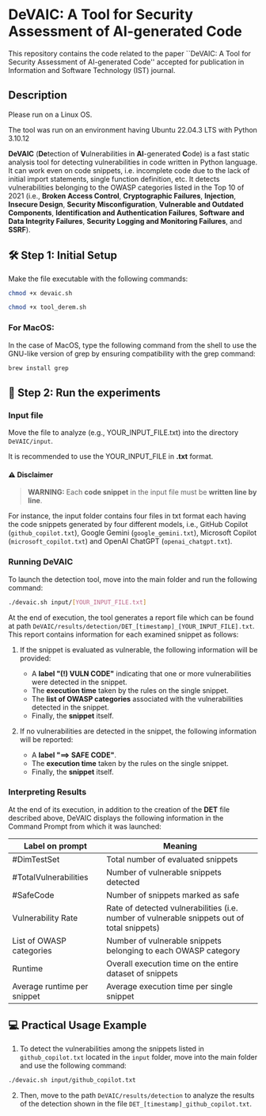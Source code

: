 # DeVAIC: A Tool for Security Assessment of AI-generated Code 

This repository contains the code related to the paper ``DeVAIC: A Tool for Security Assessment of AI-generated Code'' accepted for publication in Information and Software Technology (IST) journal.


## Description

Please run on a Linux OS. 

The tool was run on an environment having Ubuntu 22.04.3 LTS with Python 3.10.12

**DeVAIC** (**De**tection of **V**ulnerabilities  in **AI**-generated **C**ode) is a fast static analysis tool for detecting vulnerabilities in code written in Python language. It can work even on code snippets, i.e. incomplete code due to the lack of initial import statements, single function definition, etc. It detects vulnerabilities belonging to the OWASP categories listed in the Top 10 of 2021 (i.e., **Broken Access Control**, **Cryptographic Failures**, **Injection**, **Insecure Design**, **Security Misconfiguration**, **Vulnerable and Outdated Components**, **Identification and Authentication Failures**, **Software and Data Integrity Failures**, **Security Logging and Monitoring Failures**, and **SSRF**).


## 🛠️ Step 1: Initial Setup

Make the file executable with the following commands:

```bash
chmod +x devaic.sh

chmod +x tool_derem.sh
```

### For MacOS:

In the case of MacOS, type the following command from the shell to use the GNU-like version of grep by ensuring compatibility with the grep command:

```bash
brew install grep
```


## 🚀 Step 2: Run the experiments

### Input file

Move the file to analyze (e.g., YOUR_INPUT_FILE.txt) into the directory ``DeVAIC/input``.

It is recommended to use the YOUR_INPUT_FILE in **.txt** format. 


#### ⚠️ Disclaimer

> **WARNING:** Each **code snippet** in the input file must be **written line by line**.

 

For instance, the input folder contains four files in txt format each having the code snippets generated by four different models, i.e., GitHub Copilot (``github_copilot.txt``), Google Gemini (``google_gemini.txt``), Microsoft Copilot (``microsoft_copilot.txt``) and OpenAI ChatGPT (``openai_chatgpt.txt``).


### Running DeVAIC 

To launch the detection tool, move into the main folder and run the following command:

```bash
./devaic.sh input/[YOUR_INPUT_FILE.txt]
```

At the end of execution, the tool generates a report file which can be found at path ``DeVAIC/results/detection/DET_[timestamp]_[YOUR_INPUT_FILE].txt``. This report contains information for each examined snippet as follows:

1. If the snippet is evaluated as vulnerable, the following information will be provided:
   - A **label "(!) VULN CODE"** indicating that one or more vulnerabilities were detected in the snippet.
   - The **execution time** taken by the rules on the single snippet.
   - The **list of OWASP categories** associated with the vulnerabilities detected in the snippet.
   - Finally, the **snippet** itself.

2. If no vulnerabilities are detected in the snippet, the following information will be reported:
   - A **label "==> SAFE CODE"**.
   - The **execution time** taken by the rules on the single snippet.
   - Finally, the **snippet** itself.



### Interpreting Results

At the end of its execution, in addition to the creation of the **DET** file described above, DeVAIC displays the following information in the Command Prompt from which it was launched:


| Label on prompt             | Meaning                                                        |
|-----------------------------|----------------------------------------------------------------|
| \#DimTestSet                | Total number of evaluated snippets                             |
| \#TotalVulnerabilities      | Number of vulnerable snippets detected                         |
| \#SafeCode                  | Number of snippets marked as safe                              |
| Vulnerability Rate          | Rate of detected vulnerabilities (i.e. number of vulnerable snippets out of total snippets) |
| List of OWASP categories    | Number of vulnerable snippets belonging to each OWASP category |
| Runtime                     | Overall execution time on the entire dataset of snippets       |
| Average runtime per snippet | Average execution time per single snippet                      |


## 💻 Practical Usage Example 

1. To detect the vulnerabilities among the snippets listed in ``github_copilot.txt`` located in the ``input`` folder, move into the main folder and use the following command:
```bash
./devaic.sh input/github_copilot.txt
```

2. Then, move to the path ``DeVAIC/results/detection`` to analyze the results of the detection shown in the file ``DET_[timestamp]_github_copilot.txt``.


